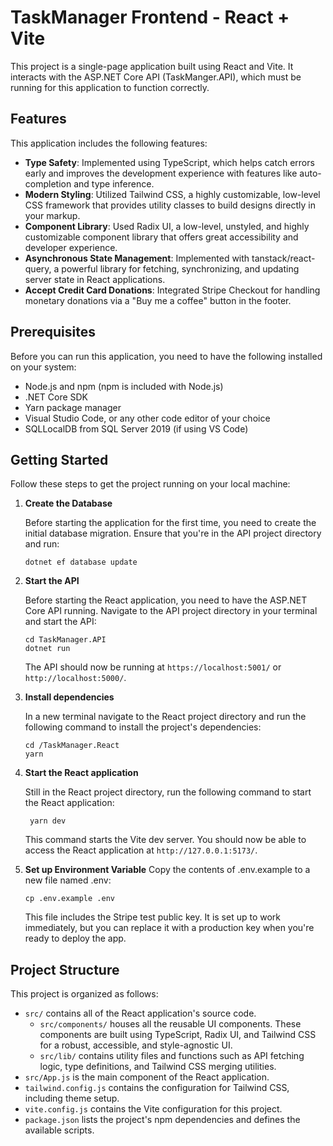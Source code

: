 # TaskManager Frontend - React + Vite

This project is a single-page application built using React and Vite. It interacts with the ASP.NET Core API (TaskManger.API), which must be running for this application to function correctly.

## Features

This application includes the following features:

- **Type Safety**: Implemented using TypeScript, which helps catch errors early and improves the development experience with features like auto-completion and type inference.
- **Modern Styling**: Utilized Tailwind CSS, a highly customizable, low-level CSS framework that provides utility classes to build designs directly in your markup.
- **Component Library**: Used Radix UI, a low-level, unstyled, and highly customizable component library that offers great accessibility and developer experience.
- **Asynchronous State Management**: Implemented with tanstack/react-query, a powerful library for fetching, synchronizing, and updating server state in React applications.
- **Accept Credit Card Donations**: Integrated Stripe Checkout for handling monetary donations via a "Buy me a coffee" button in the footer.

## Prerequisites

Before you can run this application, you need to have the following installed on your system:

- Node.js and npm (npm is included with Node.js)
- .NET Core SDK
- Yarn package manager
- Visual Studio Code, or any other code editor of your choice
- SQLLocalDB from SQL Server 2019 (if using VS Code)

## Getting Started

Follow these steps to get the project running on your local machine:

1. **Create the Database**

   Before starting the application for the first time, you need to create the initial database migration. Ensure that you're in the API project directory and run:

   ```
   dotnet ef database update
   ```

2. **Start the API**

   Before starting the React application, you need to have the ASP.NET Core API running. Navigate to the API project directory in your terminal and start the API:

   ```
   cd TaskManager.API
   dotnet run
   ```

   The API should now be running at `https://localhost:5001/` or `http://localhost:5000/`.

3. **Install dependencies**

   In a new terminal navigate to the React project directory and run the following command to install the project's dependencies:

   ```
   cd /TaskManager.React
   yarn
   ```

4. **Start the React application**

   Still in the React project directory, run the following command to start the React application:

   ```
    yarn dev
   ```

   This command starts the Vite dev server. You should now be able to access the React application at `http://127.0.0.1:5173/`.
   <br>
5. **Set up Environment Variable**
   Copy the contents of .env.example to a new file named .env:
   ```
   cp .env.example .env
   ```
   This file includes the Stripe test public key. It is set up to work immediately, but you can replace it with a production key when you're ready to deploy the app.

## Project Structure

This project is organized as follows:

- `src/` contains all of the React application's source code.
  - `src/components/` houses all the reusable UI components. These components are built using TypeScript, Radix UI, and Tailwind CSS for a robust, accessible, and style-agnostic UI.
  - `src/lib/` contains utility files and functions such as API fetching logic, type definitions, and Tailwind CSS merging utilities.
- `src/App.js` is the main component of the React application.
- `tailwind.config.js` contains the configuration for Tailwind CSS, including theme setup.
- `vite.config.js` contains the Vite configuration for this project.
- `package.json` lists the project's npm dependencies and defines the available scripts.
